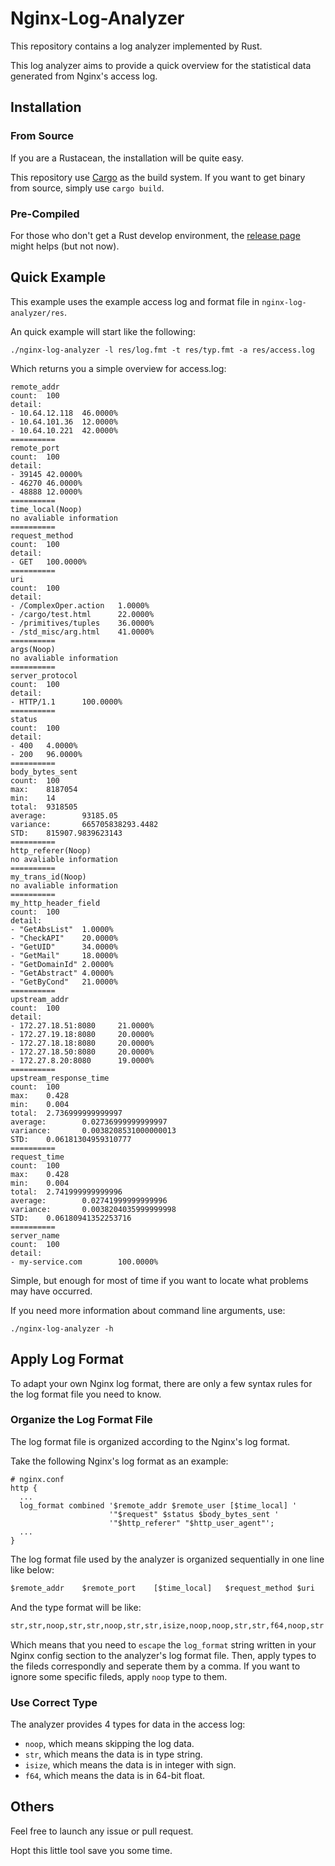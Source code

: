 # Nginx-Log-Analyzer

This repository contains a log analyzer implemented by Rust.

This log analyzer aims to provide a quick overview for the statistical data generated from Nginx's access log.

## Installation

### From Source

If you are a Rustacean, the installation will be quite easy.

This repository use [Cargo](https://doc.rust-lang.org/book/ch01-03-hello-cargo.html) as the build system. If you want to get binary from source, simply use `cargo build`.

### Pre-Compiled

For those who don't get a Rust develop environment, the [release page](https://github.com/BlankZhu/nginx-log-analyzer/releases) might helps (but not now).

## Quick Example

This example uses the example access log and format file in `nginx-log-analyzer/res`.

An quick example will start like the following:

```shell
./nginx-log-analyzer -l res/log.fmt -t res/typ.fmt -a res/access.log
```

Which returns you a simple overview for access.log:

```shell
remote_addr
count:  100
detail:
- 10.64.12.118  46.0000%
- 10.64.101.36  12.0000%
- 10.64.10.221  42.0000%
==========
remote_port
count:  100
detail:
- 39145 42.0000%
- 46270 46.0000%
- 48888 12.0000%
==========
time_local(Noop)
no avaliable information
==========
request_method
count:  100
detail:
- GET   100.0000%
==========
uri
count:  100
detail:
- /ComplexOper.action   1.0000%
- /cargo/test.html      22.0000%
- /primitives/tuples    36.0000%
- /std_misc/arg.html    41.0000%
==========
args(Noop)
no avaliable information
==========
server_protocol
count:  100
detail:
- HTTP/1.1      100.0000%
==========
status
count:  100
detail:
- 400   4.0000%
- 200   96.0000%
==========
body_bytes_sent
count:  100
max:    8187054
min:    14
total:  9318505
average:        93185.05
variance:       665705838293.4482
STD:    815907.9839623143
==========
http_referer(Noop)
no avaliable information
==========
my_trans_id(Noop)
no avaliable information
==========
my_http_header_field
count:  100
detail:
- "GetAbsList"  1.0000%
- "CheckAPI"    20.0000%
- "GetUID"      34.0000%
- "GetMail"     18.0000%
- "GetDomainId" 2.0000%
- "GetAbstract" 4.0000%
- "GetByCond"   21.0000%
==========
upstream_addr
count:  100
detail:
- 172.27.18.51:8080     21.0000%
- 172.27.19.18:8080     20.0000%
- 172.27.18.18:8080     20.0000%
- 172.27.18.50:8080     20.0000%
- 172.27.8.20:8080      19.0000%
==========
upstream_response_time
count:  100
max:    0.428
min:    0.004
total:  2.736999999999997
average:        0.02736999999999997
variance:       0.0038208531000000013
STD:    0.06181304959310777
==========
request_time
count:  100
max:    0.428
min:    0.004
total:  2.741999999999996
average:        0.02741999999999996
variance:       0.0038204035999999998
STD:    0.06180941352253716
==========
server_name
count:  100
detail:
- my-service.com        100.0000%
```

Simple, but enough for most of time if you want to locate what problems may  have occurred.

If you need more information about command line arguments, use:

```shell
./nginx-log-analyzer -h
```

## Apply Log Format

To adapt your own Nginx log format, there are only a few syntax rules for the log format file you need to know.

### Organize the Log Format File

The log format file is organized according to the Nginx's log format.

Take the following Nginx's log format as an example:

```nginx
# nginx.conf
http {
  ...
  log_format combined '$remote_addr $remote_user [$time_local] '
                      '"$request" $status $body_bytes_sent '
                      '"$http_referer" "$http_user_agent"';
  ...
}
```

The log format file used by the analyzer is organized sequentially in one line like below:

```txt
$remote_addr	$remote_port	[$time_local]	$request_method	$uri	$args	$server_protocol	$status	$body_bytes_sent	"$http_referer"	"$my_trans_id"	"$my_http_header_field"	$upstream_addr	$upstream_response_time	$request_time	$server_name
```

And the type format will be like:

```txt
str,str,noop,str,str,noop,str,str,isize,noop,noop,str,str,f64,noop,str
```

Which means that you need to `escape` the `log_format` string written in your Nginx config section to the analyzer's log format file. Then, apply types to the fileds correspondly and seperate them by a comma. If you want to ignore some specific fileds, apply `noop` type to them.


### Use Correct Type

The analyzer provides 4 types for data in the access log:

- `noop`, which means skipping the log data.
- `str`, which means the data is in type string.
- `isize`, which means the data is in integer with sign.
- `f64`, which means the data is in 64-bit float.

## Others

Feel free to launch any issue or pull request.

Hopt this little tool save you some time.